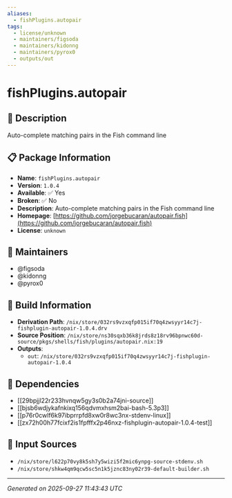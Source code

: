 ```yaml
---
aliases:
  - fishPlugins.autopair
tags:
  - license/unknown
  - maintainers/figsoda
  - maintainers/kidonng
  - maintainers/pyrox0
  - outputs/out
---
```


# fishPlugins.autopair

## 📝 Description

Auto-complete matching pairs in the Fish command line

## 📋 Package Information

- **Name**: `fishPlugins.autopair`
- **Version**: `1.0.4`
- **Available**: ✅ Yes
- **Broken**: ✅ No
- **Description**: Auto-complete matching pairs in the Fish command line
- **Homepage**: [https://github.com/jorgebucaran/autopair.fish](https://github.com/jorgebucaran/autopair.fish)
- **License**: `unknown`
## 👥 Maintainers

- @figsoda
- @kidonng
- @pyrox0


## 🔧 Build Information

- **Derivation Path**: `/nix/store/032rs9vzxqfp015if70q4zwsyyr14c7j-fishplugin-autopair-1.0.4.drv`
- **Source Position**: `/nix/store/ns30sqxb36k8jrds8z18rv96bpnwc60d-source/pkgs/shells/fish/plugins/autopair.nix:19`
- **Outputs**:
  - `out`:  `/nix/store/032rs9vzxqfp015if70q4zwsyyr14c7j-fishplugin-autopair-1.0.4`

## 🔗 Dependencies

- [[29bpjjl22r233hvnqw5gy3s0b2a74jni-source]]
- [[bjsb6wdjykafnkixq156qdvmxhsm2bai-bash-5.3p3]]
- [[p76r0cwlf6k97ibprrpfd8xw0r8wc3nx-stdenv-linux]]
- [[zx72h00h77fcixf2is1fpfffx2p46nxz-fishplugin-autopair-1.0.4-test]]

## 📁 Input Sources

- `/nix/store/l622p70vy8k5sh7y5wizi5f2mic6ynpg-source-stdenv.sh`
- `/nix/store/shkw4qm9qcw5sc5n1k5jznc83ny02r39-default-builder.sh`

---
*Generated on 2025-09-27 11:43:43 UTC*
